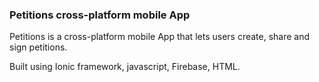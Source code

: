 ### Petitions cross-platform mobile App

Petitions is a cross-platform mobile App that lets users create, share and sign petitions.

Built using Ionic framework, javascript, Firebase, HTML.
